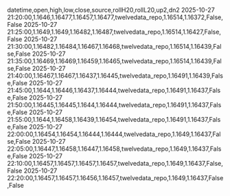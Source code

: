 datetime,open,high,low,close,source,rollH20,rollL20,up2,dn2
2025-10-27 21:20:00,1.1646,1.16477,1.16457,1.16477,twelvedata_repo,1.16514,1.16372,False,False
2025-10-27 21:25:00,1.1649,1.1649,1.16482,1.16487,twelvedata_repo,1.16514,1.16427,False,False
2025-10-27 21:30:00,1.16482,1.16484,1.16467,1.16468,twelvedata_repo,1.16514,1.16439,False,False
2025-10-27 21:35:00,1.16469,1.16469,1.16459,1.16465,twelvedata_repo,1.16514,1.16439,False,False
2025-10-27 21:40:00,1.16467,1.16467,1.16437,1.16445,twelvedata_repo,1.16491,1.16439,False,False
2025-10-27 21:45:00,1.1644,1.16446,1.16437,1.16444,twelvedata_repo,1.16491,1.16437,False,False
2025-10-27 21:50:00,1.16445,1.16445,1.1644,1.16444,twelvedata_repo,1.16491,1.16437,False,False
2025-10-27 21:55:00,1.1644,1.16458,1.16439,1.16454,twelvedata_repo,1.16491,1.16437,False,False
2025-10-27 22:00:00,1.16454,1.16454,1.16444,1.16444,twelvedata_repo,1.1649,1.16437,False,False
2025-10-27 22:05:00,1.16447,1.16458,1.16447,1.16458,twelvedata_repo,1.1649,1.16437,False,False
2025-10-27 22:10:00,1.16457,1.16457,1.16457,1.16457,twelvedata_repo,1.1649,1.16437,False,False
2025-10-27 22:20:00,1.16457,1.16457,1.16456,1.16457,twelvedata_repo,1.1649,1.16437,False,False
